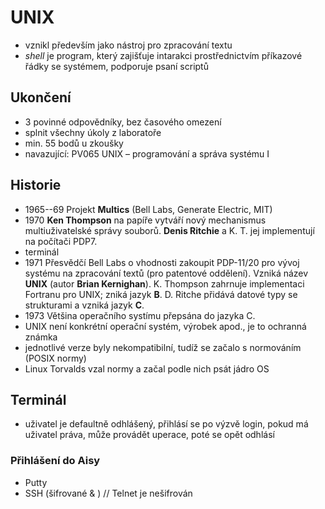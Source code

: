 # UNIX
* vznikl především jako nástroj pro zpracování textu
* _shell_ je program, který zajišťuje intarakci prostřednictvím příkazové řádky se systémem, podporuje psaní scriptů

## Ukončení
* 3 povinné odpovědníky, bez časového omezení
* splnit všechny úkoly z laboratoře
* min. 55 bodů u zkoušky 
* navazující: PV065 UNIX – programování a správa systému I

## Historie
* 1965--69 Projekt **Multics** (Bell Labs, Generate Electric, MIT)
* 1970 **Ken Thompson** na papíře vytváří nový mechanismus multiuživatelské správy souborů. **Denis Ritchie** a K. T. jej implementují na počítači PDP7.
* terminál
* 1971 Přesvědčí Bell Labs o vhodnosti zakoupit PDP-11/20 pro vývoj systému na zpracování textů (pro patentové oddělení). Vzniká název **UNIX** (autor **Brian Kernighan**). K. Thompson zahrnuje implementaci Fortranu pro UNIX; zniká jazyk **B**. D. Ritche přidává datové typy se strukturami a vzniká jazyk **C**.
* 1973 Většina operačního systímu přepsána do jazyka C.
* UNIX není konkrétní operační systém, výrobek apod., je to ochranná známka
* jednotlivé verze byly nekompatibilní, tudíž se začalo s normováním (POSIX normy)
* Linux Torvalds vzal normy a začal podle nich psát jádro OS

## Terminál
* uživatel je defaultně odhlášený, přihlásí se po výzvě login, pokud má uživatel práva, může provádět uperace, poté se opět odhlásí

### Přihlášení do Aisy
* Putty
* SSH (šifrované & ) // Telnet je nešifrován
